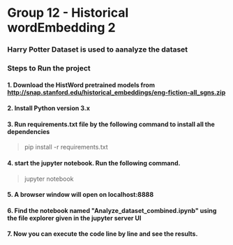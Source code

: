 # Group 12 - Historical wordEmbedding 2

### Harry Potter Dataset is used to aanalyze the dataset

### Steps to Run the project

#### 1. Download the HistWord pretrained models from <http://snap.stanford.edu/historical_embeddings/eng-fiction-all_sgns.zip>

#### 2. Install Python version 3.x

#### 3. Run requirements.txt file by the following command to install all the dependencies

> pip install -r requirements.txt

#### 4. start the jupyter notebook. Run the following command.

> jupyter notebook

#### 5. A browser window will open on localhost:8888

#### 6. Find the notebook named "Analyze_dataset_combined.ipynb" using the file explorer given in the jupyter server UI

#### 7. Now you can execute the code line by line and see the results.




